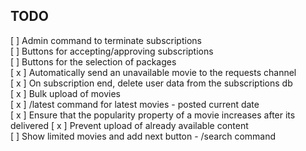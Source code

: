 ## TODO

[ ] Admin command to terminate subscriptions  
[ ] Buttons for accepting/approving subscriptions  
[ ] Buttons for the selection of packages  
[ x ] Automatically send an unavailable movie to the requests channel  
[ x ] On subscription end, delete user data from the subscriptions db  
[ x ] Bulk upload of movies   
[ x ] /latest command for latest movies - posted current date  
[ x ] Ensure that the popularity property of a movie increases after its delivered
[ x ] Prevent upload of already available content  
[ ] Show limited movies and add next button - /search command
